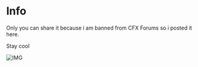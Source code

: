 # Info 

Only you can share it because i am banned from CFX Forums so i posted it here. 

Stay cool

![IMG](https://imgur.com/ZRtHgI8.png)

